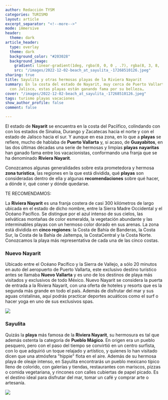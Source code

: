 ```yaml
---
author: Redacción TYSM
categories: TURISMO
layout: article
excerpt_separator: "<!--more-->"
mode: immersive
header:
  theme: dark
article_header:
  type: overlay
  theme: dark
  background_color: "#203028"
  background_image:
    gradient: linear-gradient(1deg, rgba(0, 0, 0 , .7), rgba(8, 3, 8, .9))
    src: "/images/2022-12-02-beach_at_sayulita_-17268510126.jpeg"
sharing: true
title: Sayulita y otras hermosas playas de la Riviera Nayarit
summary: En la costa del estado de Nayarit, muy cerca de Puerto Vallarta y de la frontera
  con Jalisco, estas playas están ganando fama por su belleza…
cover: "/images/2022-12-02-beach_at_sayulita_-17268510126.jpeg"
tags: turismo playas vacaciones
show_author_profile: false
comment: false

---
```

El estado de **Nayarit** se encuentra en la costa del Pacíifico, colindando con con los estados de Sinaloa, Durango y Zacatecas hacia el norte y con el estado de Jalisco hacia el sur. Y aunque en esa zona, en lo que a **playas** se refiere, mucho de hablaba de **Puerto Vallarta** y, si acaso, de **Guayabitos**, en las dos últimas décadas una serie de hermosas y limpias **playas** **nayaritas** han ganado fama entre los vacacionistas, conformando una franja que se ha denominado **Riviera Nayarit**.

Conozcamos algunas generalidades sobre esta prometedora y hermosa **zona turística**, las regiones en la que está dividida, qué **playas** son consideradas dentro de ella y algunas **recomendaciones** sobre qué hacer, a dónde ir, qué coner y dónde quedarse.

TE RECOMENDAMOS:

La **Riviera Nayarit** es una franja costera de casi 300 kilómetros de largo ubicada en el estado de dicho nombre, entre la Sierra Madre Occidental y el Océano Pacífico. Se distingue por el azul intenso de sus cielos, las selváticas montañas de color esmeralda, la vegetación abundante y las interminables playas con un hermoso color dorado en sus arenas. La zona está dividida en **cinco regiones**: la Costa de Bahía de Banderas, la Costa Sur, la Costa de la Bahía de Jaltempa, la CostaCentral y la Costa Norte. Conozcamos la playa más representativa de cada una de las cinco costas.

### Nuevo Nayarit

Ubicado entre el Océano Pacífico y la Sierra de Vallejo, a sólo 20 minutos en auto del aeropuerto de Puerto Vallarta, este exclusivo destino turístico antes se llamaba **Nuevo Vallarta** y es uno de los destinos de playa más visitados y exclusivos de todo México. Nuevo Nayarit se considera la puerta de entrada a la Riviera Nayarit, con una oferta  de hoteles y resorts que es la segunda más grande en todo el país. Además de disfrutar del mar y sus aguas cristalinas, aquí podrás practicar deportes acuáticos como el surf o hacer yoga en uno de sus exclusivos spas.

![](https://upload.wikimedia.org/wikipedia/commons/thumb/0/0a/Villa_Del_Palmar_Flamingos_Nuevo_Vallarta%2C_Mexico_-_panoramio_%2816%29.jpg/1024px-Villa_Del_Palmar_Flamingos_Nuevo_Vallarta%2C_Mexico_-_panoramio_%2816%29.jpg)

### Sayulita

Quizás la **playa** más famosa de la **Riviera Nayarit**, su hermosura es tal que además ostenta la categoría de **Pueblo Mágico**. En origen era un pueblo pesquero, pero con el paso del tiempo se convirtió en un centro surfista, con lo que adquirió un toque relajado y artístico, y quienes lo han visitado dicen que una atmósfera "hippie" flota en el aire. Además de su hermosa playa de oleaje intenso, en Sayulita encontrarás un pueblo mexicano típico lleno de colorido, con galerías y tiendas, restaurantes con mariscos, pizzas o comida vegetariana, y rincones con calles cubiertas de papel picado. Es el destino ideal para disfrutar del mar, tomar un café y comprar arte o artesanía.

![](https://upload.wikimedia.org/wikipedia/commons/f/f4/Beach_Life_and_Cafe_Culture_%2817287660212%29.jpg)